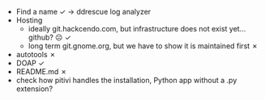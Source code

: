 * Find a name ✓ → ddrescue log analyzer
* Hosting
  * ideally git.hackcendo.com, but infrastructure does not exist yet… github? ☹  ✓
  * long term git.gnome.org, but we have to show it is maintained first ✗
* autotools ✗
* DOAP ✓
* README.md ✗
* check how pitivi handles the installation, Python app without a .py extension?
